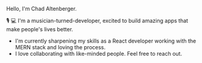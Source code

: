 

Hello, I'm Chad Altenberger.

🎙️ 💻 I'm a musician-turned-developer, excited to build amazing apps that make people's lives better.

* I'm currently sharpening my skills as a React developer working with the MERN stack and loving the process.
* I love collaborating with like-minded people. Feel free to reach out.
